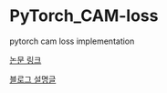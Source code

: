 # PyTorch_CAM-loss
pytorch cam loss implementation

[논문 링크](https://arxiv.org/pdf/2109.01359.pdf)
   
[블로그 설명글](https://blog.naver.com/bshlab671/222917440658)
